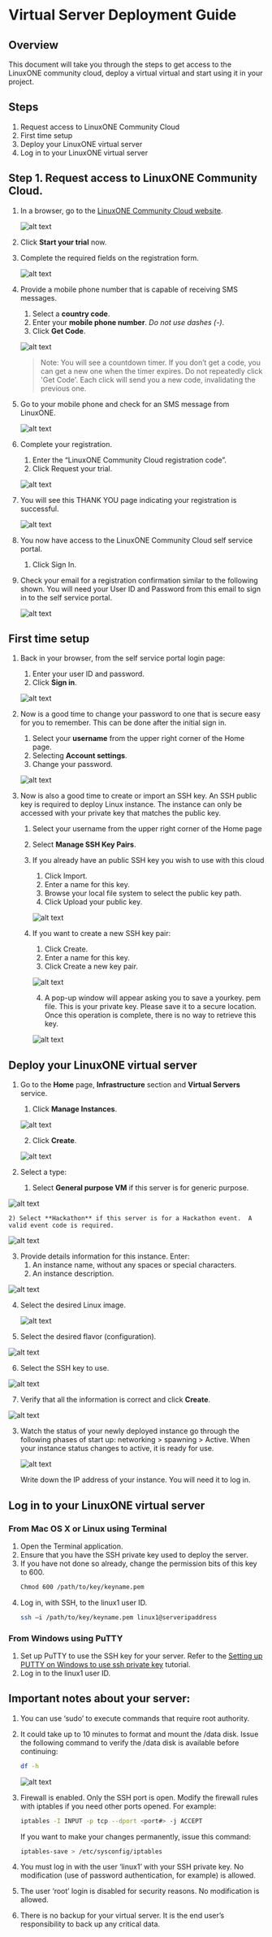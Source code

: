 # Virtual Server Deployment Guide

## Overview
This document will take you through the steps to get access to the LinuxONE community cloud, deploy a virtual virtual and start using it in your project.    

## Steps

1. Request access to LinuxONE Community Cloud
2. First time setup
3. Deploy your LinuxONE virtual server
4. Log in to your LinuxONE virtual server

## Step 1. Request access to LinuxONE Community Cloud.
1) In a browser, go to the [LinuxONE Community Cloud website](https://developer.ibm.com/linuxone).
 
   ![alt text](images-deploy/dw-home.png "DeveloperWorks LinuxONE Home")
  
2) Click **Start your trial** now.

3) Complete the required fields on the registration form.

   ![alt text](images-deploy/registration-form.png "Registration form")

4) Provide a mobile phone number that is capable of receiving SMS messages.
    1) Select a **country code**.
    2)	Enter your **mobile phone number**.  *Do not use dashes (-)*.
    3)	Click **Get Code**.
 
   ![alt text](images-deploy/get-code.png "Get verification code")
   
   >Note: You will see a countdown timer.  If you don’t get a code, you can get a new one when the timer expires. Do not repeatedly click 'Get Code'.  Each click will send you a new code, invalidating the previous one.

5) Go to your mobile phone and check for an SMS message from LinuxONE.  

   ![alt text](images-deploy/phone.png "SMS code ")
 
6) Complete your registration.
    1) Enter the “LinuxONE Community Cloud registration code”.
    2) Click Request your trial.

   ![alt text](images-deploy/request-your-trial.png "Submit registration form")    
 
7) You will see this THANK YOU page indicating your registration is successful.
 
   ![alt text](images-deploy/registration-successful.png "Registration successful message")

8) You now have access to the LinuxONE Community Cloud self service portal.
    1) Click Sign In.

9) Check your email for a registration confirmation similar to the following shown. You will need your User ID and Password from this email to sign in to the self service portal.

   ![alt text](images-deploy/welcome-email.png "Welcome email")


## First time setup

1) Back in your browser, from the self service portal login page:
    1)	Enter your user ID and password.
    2)	Click **Sign in**.

   ![alt text](images-deploy/ssp-login.png "Self-Service Portal login page")

2) Now is a good time to change your password to one that is secure easy for you to remember. This can be done after the initial sign in.
    1) Select your **username** from the upper right corner of the Home page.
    2) Selecting **Account settings**. 
    3) Change your password.
 
   ![alt text](images-deploy/account-settings.png "Welcome email")

 
3) Now is also a good time to create or import an SSH key.  An SSH public key is required to deploy Linux instance. The instance can only be accessed with your private key that matches the public key.

    1) Select your username from the upper right corner of the Home page
    2) Select **Manage SSH Key Pairs**.
 
    3) If you already have an public SSH key you wish to use with this cloud     
        1) Click Import. 
        2) Enter a name for this key.
        3) Browse your local file system to select the public key path.
        4) Click Upload your public key.
       
       ![alt text](images-deploy/upload-key.png "Import SSH key")
 
    4) If you want to create a new SSH key pair:     
        1) Click Create.
        2) Enter a name for this key.
        3) Click Create a new key pair.
        
       ![alt text](images-deploy/create-key.png "Create SSH key")
       
        4) A pop-up window will appear asking you to save a yourkey. pem file. This is your private key.  Please save it to a secure location.  Once this operation is complete, there is no way to retrieve this key. 
        
       ![alt text](images-deploy/pem-file.png "Save SSH private key")   
 
## Deploy your LinuxONE virtual server

1) Go to the **Home** page, **Infrastructure** section and **Virtual Servers** service.
    1) Click **Manage Instances**.
    
   ![alt text](images-deploy/manage-instances.png "Manage instances")
       
    2) Click **Create**.
    
   ![alt text](images-deploy/create-server.png "Create server")

2)	Select a type:
    1) Select **General purpose VM** if this server is for generic purpose.
    
   ![alt text](images-deploy/create-server-type-general.png "Create server type - General purpose")
       
    2) Select **Hackathon** if this server is for a Hackathon event.  A valid event code is required. 
    
   ![alt text](images-deploy/create-server-type-hackathon.png "Create server type - Hackathon")
    
3)	Provide details information for this instance.  Enter:
    1) An instance name, without any spaces or special characters. 
    2) An instance description. 
    
   ![alt text](images-deploy/create-server-details.png "Create server details")
   
4) Select the desired Linux image.

   ![alt text](images-deploy/create-server-image.png "Create server image")
  
5)	Select the desired flavor (configuration).

   ![alt text](images-deploy/create-server-flavor.png "Create server flavor")
 
6)	Select the SSH key to use.

   ![alt text](images-deploy/create-server-select-key.png "Create server SSH key")
 
7)	Verify that all the information is correct and click **Create**.

   ![alt text](images-deploy/create-server-submit.png "Create server submit")
 
3) Watch the status of your newly deployed instance go through the following phases of start up:  networking > spawning > Active.  When your instance status changes to active, it is ready for use.

   ![alt text](images-deploy/create-server-status.png "Create server status")
 
   Write down the IP address of your instance. You will need it to log in.

## Log in to your LinuxONE virtual server

### From Mac OS X or Linux using Terminal

1) Open the Terminal application.
2) Ensure that you have the SSH private key used to deploy the server. 
3) If you have not done so already, change the permission bits of this key to 600.
   ```sh
   Chmod 600 /path/to/key/keyname.pem  
   ```
4) Log in, with SSH, to the linux1 user ID.
   ```sh
   ssh –i /path/to/key/keyname.pem linux1@serveripaddress 
   ```
### From Windows using PuTTY

1) Set up PuTTY to use the SSH key for your server.  Refer to the [Setting up PUTTY on Windows to use ssh private key](http://developer.ibm.com/linuxone/wp-content/uploads/sites/57/2016/02/PUTTY-Set-up.pdf) tutorial.
2) Log in to the linux1 user ID. 

## Important notes about your server:
1) You can use ‘sudo’ to execute commands that require root authority.

2) It could take up to 10 minutes to format and mount the /data disk.  Issue the following command to verify the /data disk is available before continuing:
   ```sh
   df -h 
   ``` 
   ![alt text](images-deploy/df.png "Check /data disk")
   
3) Firewall is enabled. Only the SSH port is open.  Modify the firewall rules with iptables if you need other ports opened. For example:
   ```sh
   iptables -I INPUT -p tcp --dport <port#> -j ACCEPT 
   ```
   If you want to make your changes permanently, issue this command:
   ```sh
   iptables-save > /etc/sysconfig/iptables 
   ``` 
  
4) You must log in with the user ‘linux1’ with your SSH private key. No modification (use of password authentication, for example) is allowed.

5) The user ‘root’ login is disabled for security reasons. No modification is allowed.

6) There is no backup for your virtual server.  It is the end user’s responsibility to back up any critical data.

